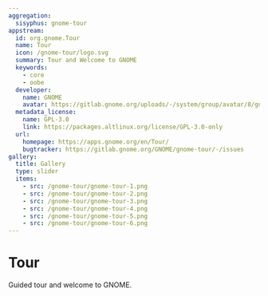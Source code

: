 ```yaml
---
aggregation:
  sisyphus: gnome-tour
appstream:
  id: org.gnome.Tour
  name: Tour
  icon: /gnome-tour/logo.svg
  summary: Tour and Welcome to GNOME
  keywords:
    - core
    - oobe
  developer:
    name: GNOME
    avatar: https://gitlab.gnome.org/uploads/-/system/group/avatar/8/gnomelogo.png?width=48
  metadata_license:
    name: GPL-3.0
    link: https://packages.altlinux.org/license/GPL-3.0-only
  url:
    homepage: https://apps.gnome.org/en/Tour/
    bugtracker: https://gitlab.gnome.org/GNOME/gnome-tour/-/issues
gallery:
  title: Gallery
  type: slider
  items:
    - src: /gnome-tour/gnome-tour-1.png
    - src: /gnome-tour/gnome-tour-2.png
    - src: /gnome-tour/gnome-tour-3.png
    - src: /gnome-tour/gnome-tour-4.png
    - src: /gnome-tour/gnome-tour-5.png
    - src: /gnome-tour/gnome-tour-6.png
---
```


# Tour

Guided tour and welcome to GNOME.

<AGWGallery />

<!--@include: @en/apps/.parts/install/content-repo.md-->
